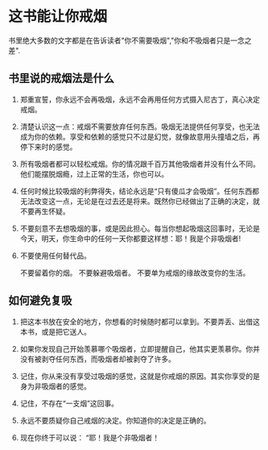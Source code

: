 # 这书能让你戒烟

书里绝大多数的文字都是在告诉读者"你不需要吸烟","你和不吸烟者只是一念之差".

## 书里说的戒烟法是什么

1. 郑重宣誓，你永远不会再吸烟，永远不会再用任何方式摄入尼古丁，真心决定戒烟。

2. 清楚认识这一点：戒烟不需要放弃任何东西。吸烟无法提供任何享受，也无法成为你的依赖。享受和依赖的感觉只不过是幻觉，就像故意用头撞墙之后，再停下来时的感觉。

3. 所有吸烟者都可以轻松戒烟。你的情况跟千百万其他吸烟者并没有什么不同。他们能摆脱烟瘾，过上正常的生活，你也可以。

4. 任何时候比较吸烟的利弊得失，结论永远是“只有傻瓜才会吸烟”。任何东西都无法改变这一点，无论是在过去还是将来。既然你已经做出了正确的决定，就不要再生怀疑。

5. 不要刻意不去想吸烟的事，或是因此担心。每当你想起吸烟这回事时，无论是今天，明天，你生命中的任何一天你都要这样想：耶！我是个非吸烟者!

6. 不要使用任何替代品。

   不要留着你的烟。
   不要躲避吸烟者。
   不要单为戒烟的缘故改变你的生活。

## 如何避免复吸

1. 把这本书放在安全的地方，你想看的时候随时都可以拿到。不要弄丢、出借这本书，或是把它送人。

2. 如果你发现自己开始羡慕哪个吸烟者，立即提醒自己，他其实更羡慕你。你并没有被剥夺任何东西，而吸烟者却被剥夺了许多。
3. 记住，你从来没有享受过吸烟的感觉，这就是你戒烟的原因。其实你享受的是身为非吸烟者的感觉。
4. 记住，不存在“一支烟”这回事。
5. 永远不要质疑你自己戒烟的决定。你知道你的决定是正确的。
6. 现在你终于可以说：
    “耶！我是个非吸烟者！
